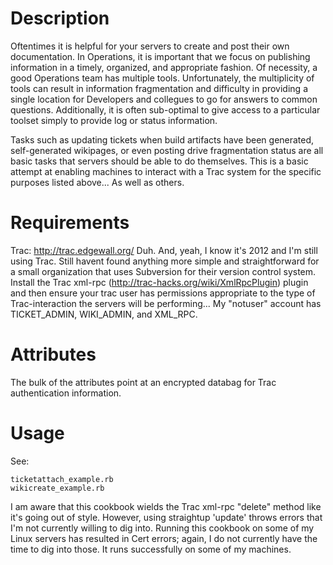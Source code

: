 Description
===========

Oftentimes it is helpful for your servers to create and post their own documentation.  In Operations, it is important that we focus on publishing information in a timely, organized, and appropriate fashion.  Of necessity, a good Operations team has multiple tools. Unfortunately, the multiplicity of tools can result in information fragmentation and difficulty in providing a single location for Developers and collegues to go for answers to common questions.  Additionally, it is often sub-optimal to give access to a particular toolset simply to provide log or status information.

Tasks such as updating tickets when build artifacts have been generated, self-generated wikipages, or even posting drive fragmentation status are all basic tasks that servers should be able to do themselves.  This is a basic attempt at enabling machines to interact with a Trac system for the specific purposes listed above... As well as others. 

Requirements
============

Trac: http://trac.edgewall.org/  Duh.  And, yeah, I know it's 2012 and I'm still using Trac.  Still havent found anything more simple and straightforward for a small organization that uses Subversion for their version control system.  Install the Trac xml-rpc (http://trac-hacks.org/wiki/XmlRpcPlugin) plugin and then ensure your trac user has permissions appropriate to the type of Trac-interaction the servers will be performing... My "notuser" account has TICKET_ADMIN, WIKI_ADMIN, and XML_RPC.

Attributes
==========

The bulk of the attributes point at an encrypted databag for Trac authentication information.

Usage
=====

See:

	ticketattach_example.rb
	wikicreate_example.rb

I am aware that this cookbook wields the Trac xml-rpc "delete" method like it's going out of style.  However, using straightup 'update' throws errors that I'm not currently willing to dig into.  Running this cookbook on some of my Linux servers has resulted in Cert errors; again, I do not currently have the time to dig into those.  It runs successfully on some of my machines.
